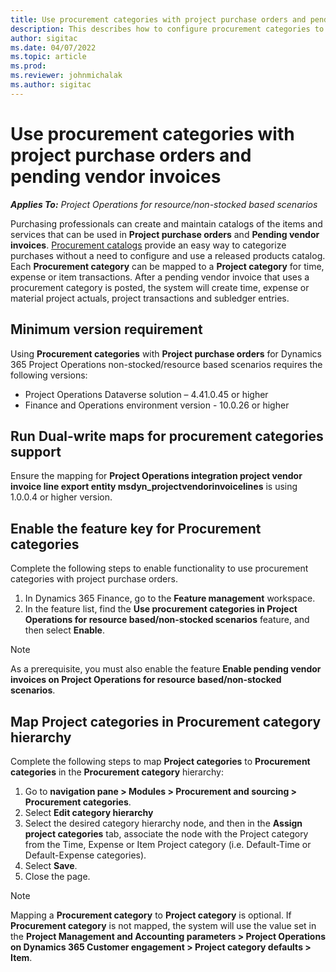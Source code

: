 ```yaml
---
title: Use procurement categories with project purchase orders and pending vendor invoices
description: This describes how to configure procurement categories to be used with project purchase orders and pending vendor invoices
author: sigitac
ms.date: 04/07/2022
ms.topic: article
ms.prod:
ms.reviewer: johnmichalak 
ms.author: sigitac
---
```


# Use procurement categories with project purchase orders and pending vendor invoices

_**Applies To:** Project Operations for resource/non-stocked based scenarios_

Purchasing professionals can create and maintain catalogs of the items and services that can be used in **Project purchase orders** and **Pending vendor invoices**.
[Procurement catalogs](https://docs.microsoft.com/en-us/dynamics365/supply-chain/procurement/procurement-catalogs) provide an easy way to categorize purchases without a need to configure and use a released products catalog. Each **Procurement category** can be mapped to a **Project category** for time, expense or item transactions.
After a pending vendor invoice that uses a procurement category is posted, the system will create time, expense or material project actuals, project transactions and subledger entries.

## Minimum version requirement

Using **Procurement categories** with **Project purchase orders** for Dynamics 365 Project Operations non-stocked/resource based scenarios requires the following versions:
- Project Operations Dataverse solution – 4.41.0.45 or higher
- Finance and Operations environment version - 10.0.26 or higher

## Run Dual-write maps for procurement categories support

Ensure the mapping for **Project Operations integration project vendor invoice line export entity msdyn_projectvendorinvoicelines** is using 1.0.0.4 or higher version.

## Enable the feature key for Procurement categories

Complete the following steps to enable functionality to use procurement categories with project purchase orders.

1. In Dynamics 365 Finance, go to the **Feature management** workspace.
1. In the feature list, find the **Use procurement categories in Project Operations for resource based/non-stocked scenarios** feature, and then select **Enable**.

> [!NOTE]
> As a prerequisite, you must also enable the feature **Enable pending vendor invoices on Project Operations for resource based/non-stocked scenarios**.

## Map Project categories in Procurement category hierarchy

Complete the following steps to map **Project categories** to **Procurement categories** in the **Procurement category** hierarchy:

1. Go to **navigation pane > Modules > Procurement and sourcing > Procurement categories**.
1. Select **Edit category hierarchy**
1. Select the desired category hierarchy node, and then in the **Assign project categories** tab, associate the node with the Project category from the Time, Expense or Item Project category (i.e. Default-Time or Default-Expense categories).
1. Select **Save**.
1. Close the page.

> [!NOTE]
> Mapping a **Procurement category** to **Project category** is optional. If **Procurement category** is not mapped, the system will use the value set in the **Project Management and Accounting parameters > Project Operations on Dynamics 365 Customer engagement > Project category defaults > Item**.

